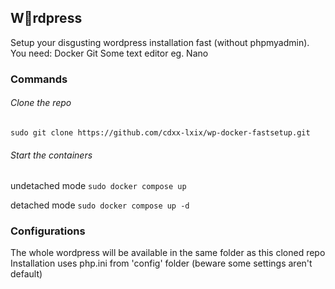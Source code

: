 ## W🤮rdpress
Setup your disgusting wordpress installation fast (without phpmyadmin).
You need:
Docker
Git
Some text editor eg. Nano

### Commands

###### Clone the repo

``` sudo git clone https://github.com/cdxx-lxix/wp-docker-fastsetup.git ```

###### Start the containers

undetached mode
``` sudo docker compose up ```

detached mode
``` sudo docker compose up -d ```

### Configurations

The whole wordpress will be available in the same folder as this cloned repo
Installation uses php.ini from 'config' folder (beware some settings aren't default)
